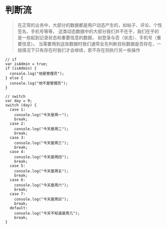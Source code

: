 # 判断流

> 在正常的业务中，大部分的数据都是用户动态产生的，如帖子、评论、个性签名、手机号等等， 这类动态数据中的大部分我们并不在乎，我们在乎的是一些起到记录状态和重要信息的数据， 如登录与否（状态）、手机号（重要信息）。 当需要用到这些数据时我们通常会先判断目标数据是否存在，一般情况下只有存在时我们才会继续，若不存在则执行另一些操作

```
// if
var isAdmin = true;
if (isAdmin) {
  console.log("他是管理员");
} else {
  console.log("他不是管理员");
}

// switch
var day = 9;
switch (day) {
  case 1:
    console.log("今天是周一");
    break;
  case 2:
    console.log("今天是周二");
    break;
  case 3:
    console.log("今天是周三");
    break;
  case 4:
    console.log("今天是周四");
    break;
  case 5:
    console.log("今天是周五");
    break;
  case 6:
    console.log("今天是周六");
    break;
  case 7:
    console.log("今天是周日");
    break;
  default:
    console.log("今天不知道是周几");
    break;
}
```
